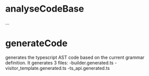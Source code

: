 

# analyseCodeBase
...

# generateCode

generates the typescript AST code based on the current grammar definition.
It generates 3 files:
-builder.generated.ts
-visitor_template.generated.ts
-ts_api.generated.ts
